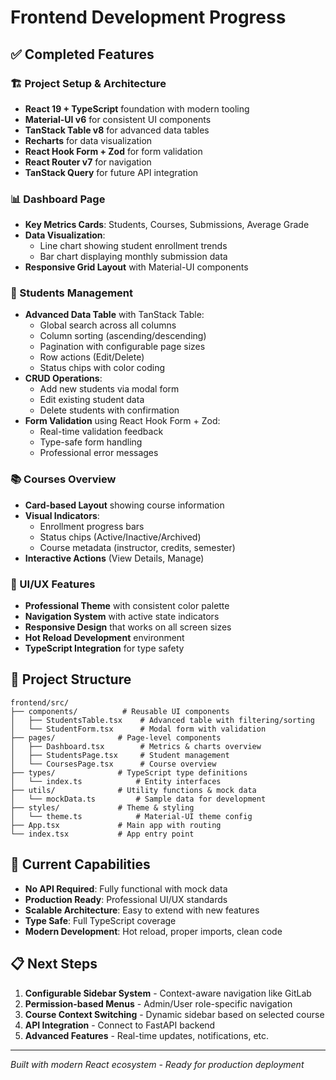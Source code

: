 # Frontend Development Progress

## ✅ Completed Features

### 🏗️ Project Setup & Architecture
- **React 19 + TypeScript** foundation with modern tooling
- **Material-UI v6** for consistent UI components
- **TanStack Table v8** for advanced data tables
- **Recharts** for data visualization
- **React Hook Form + Zod** for form validation
- **React Router v7** for navigation
- **TanStack Query** for future API integration

### 📊 Dashboard Page
- **Key Metrics Cards**: Students, Courses, Submissions, Average Grade
- **Data Visualization**:
  - Line chart showing student enrollment trends
  - Bar chart displaying monthly submission data
- **Responsive Grid Layout** with Material-UI components

### 👥 Students Management
- **Advanced Data Table** with TanStack Table:
  - Global search across all columns
  - Column sorting (ascending/descending)
  - Pagination with configurable page sizes
  - Row actions (Edit/Delete)
  - Status chips with color coding
- **CRUD Operations**:
  - Add new students via modal form
  - Edit existing student data
  - Delete students with confirmation
- **Form Validation** using React Hook Form + Zod:
  - Real-time validation feedback
  - Type-safe form handling
  - Professional error messages

### 📚 Courses Overview
- **Card-based Layout** showing course information
- **Visual Indicators**:
  - Enrollment progress bars
  - Status chips (Active/Inactive/Archived)
  - Course metadata (instructor, credits, semester)
- **Interactive Actions** (View Details, Manage)

### 🎨 UI/UX Features
- **Professional Theme** with consistent color palette
- **Navigation System** with active state indicators
- **Responsive Design** that works on all screen sizes
- **Hot Reload Development** environment
- **TypeScript Integration** for type safety

## 📁 Project Structure
```
frontend/src/
├── components/          # Reusable UI components
│   ├── StudentsTable.tsx    # Advanced table with filtering/sorting
│   └── StudentForm.tsx      # Modal form with validation
├── pages/              # Page-level components
│   ├── Dashboard.tsx        # Metrics & charts overview
│   ├── StudentsPage.tsx     # Student management
│   └── CoursesPage.tsx      # Course overview
├── types/              # TypeScript type definitions
│   └── index.ts            # Entity interfaces
├── utils/              # Utility functions & mock data
│   └── mockData.ts         # Sample data for development
├── styles/             # Theme & styling
│   └── theme.ts            # Material-UI theme config
├── App.tsx             # Main app with routing
└── index.tsx           # App entry point
```

## 🚀 Current Capabilities
- **No API Required**: Fully functional with mock data
- **Production Ready**: Professional UI/UX standards
- **Scalable Architecture**: Easy to extend with new features
- **Type Safe**: Full TypeScript coverage
- **Modern Development**: Hot reload, proper imports, clean code

## 📋 Next Steps
1. **Configurable Sidebar System** - Context-aware navigation like GitLab
2. **Permission-based Menus** - Admin/User role-specific navigation
3. **Course Context Switching** - Dynamic sidebar based on selected course
4. **API Integration** - Connect to FastAPI backend
5. **Advanced Features** - Real-time updates, notifications, etc.

---
*Built with modern React ecosystem - Ready for production deployment*